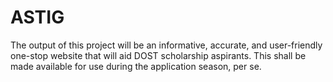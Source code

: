 # ASTIG
The output of this project will be an informative, accurate, and user-friendly one-stop website that will aid DOST scholarship aspirants. This shall be made available for use during the application season, per se.
